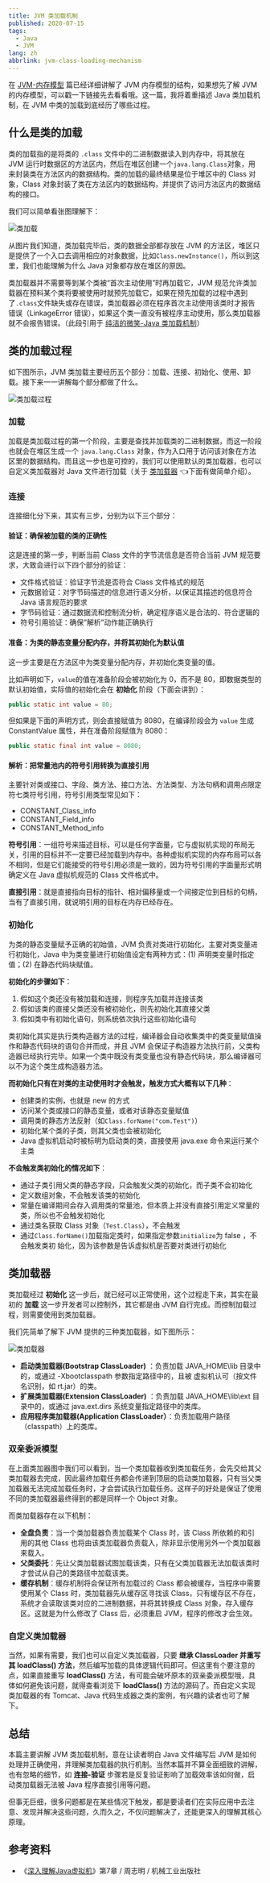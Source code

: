 ```yaml
---
title: JVM 类加载机制
published: 2020-07-15
tags:
  - Java
  - JVM
lang: zh
abbrlink: jvm-class-loading-mechanism
---
```


在 [JVM-内存模型](/posts/jvm-memory-model/) 篇已经详细讲解了 JVM 内存模型的结构，如果想先了解 JVM 的内存模型，可以戳一下链接先去看看哦。这一篇，我将着重描述 Java 类加载机制，在 JVM 中类的加载到底经历了哪些过程。

## 什么是类的加载

类的加载指的是将类的 `.class` 文件中的二进制数据读入到内存中，将其放在 JVM 运行时数据区的方法区内，然后在堆区创建一个`java.lang.Class`对象，用来封装类在方法区内的数据结构。类的加载的最终结果是位于堆区中的 Class 对象，Class 对象封装了类在方法区内的数据结构，并提供了访问方法区内的数据结构的接口。

我们可以简单看张图理解下：

![类加载](./images/jvm-class-load.jpg)

从图片我们知道，类加载完毕后，类的数据全部都存放在 JVM 的方法区，堆区只是提供了一个入口去调用相应的对象数据，比如`Class.newInstance()`，所以到这里，我们也能理解为什么 Java 对象都存放在堆区的原因。

类加载器并不需要等到某个类被“首次主动使用”时再加载它，JVM 规范允许类加载器在预料某个类将要被使用时就预先加载它，如果在预先加载的过程中遇到了`.class`文件缺失或存在错误，类加载器必须在程序首次主动使用该类时才报告错误（LinkageError 错误），如果这个类一直没有被程序主动使用，那么类加载器就不会报告错误。（此段引用于 [纯洁的微笑-Java 类加载机制](http://www.ityouknow.com/jvm/2017/08/19/class-loading-principle.html)）

## 类的加载过程

如下图所示，JVM 类加载主要经历五个部分：加载、连接、初始化、使用、卸载。接下来一一讲解每个部分都做了什么。

![类加载过程](./images/jvm-class-loading-process.jpg)

### 加载

加载是类加载过程的第一个阶段，主要是查找并加载类的二进制数据，而这一阶段也就会在堆区生成一个 `java.lang.Class` 对象，作为入口用于访问该对象在方法区里的数据结构。而且这一步也是可控的，我们可以使用默认的类加载器，也可以自定义类加载器对 Java 文件进行加载（关于 [类加载器](#类加载器) 👈下面有做简单介绍）。

### 连接

连接细化分下来，其实有三步，分别为以下三个部分：

#### 验证：确保被加载的类的正确性

这是连接的第一步，判断当前 Class 文件的字节流信息是否符合当前 JVM 规范要求，大致会进行以下四个部分的验证：

- 文件格式验证：验证字节流是否符合 Class 文件格式的规范
- 元数据验证：对字节码描述的信息进行语义分析，以保证其描述的信息符合 Java 语言规范的要求
- 字节码验证：通过数据流和控制流分析，确定程序语义是合法的、符合逻辑的
- 符号引用验证：确保”解析”动作能正确执行

#### 准备：为类的静态变量分配内存，并将其初始化为默认值

这一步主要是在方法区中为类变量分配内存，并初始化类变量的值。

比如声明如下，`value`的值在准备阶段会被初始化为 0，而不是 80，即数据类型的默认初始值，实际值的初始化会在 **初始化** 阶段（下面会讲到）：

```java
public static int value = 80;
```

但如果是下面的声明方式，则会直接赋值为 8080，在编译阶段会为 `value` 生成 ConstantValue 属性，并在准备阶段赋值为 8080：

```java
public static final int value = 8080;
```

#### 解析：把常量池内的符号引用转换为直接引用

主要针对类或接口、字段、类方法、接口方法、方法类型、方法句柄和调用点限定符七类符号引用，符号引用类型常见如下：

- CONSTANT_Class_info
- CONSTANT_Field_info
- CONSTANT_Method_info

**符号引用**：一组符号来描述目标，可以是任何字面量，它与虚拟机实现的布局无关，引用的目标并不一定要已经加载到内存中。各种虚拟机实现的内存布局可以各不相同，但是它们能接受的符号引用必须是一致的，因为符号引用的字面量形式明确定义在 Java 虚拟机规范的 Class 文件格式中。

**直接引用**：就是直接指向目标的指针、相对偏移量或一个间接定位到目标的句柄，当有了直接引用，就说明引用的目标在内存已经存在。

### 初始化

为类的静态变量赋予正确的初始值，JVM 负责对类进行初始化，主要对类变量进行初始化，Java 中为类变量进行初始值设定有两种方式：(1) 声明类变量时指定值；(2) 在静态代码块赋值。

**初始化的步骤如下**：

1. 假如这个类还没有被加载和连接，则程序先加载并连接该类
2. 假如该类的直接父类还没有被初始化，则先初始化其直接父类
3. 假如类中有初始化语句，则系统依次执行这些初始化语句

类初始化其实是执行类构造器方法的过程，编译器会自动收集类中的类变量赋值操作和静态代码块的语句合并而成，并且 JVM 会保证子构造器方法执行前，父类构造器已经执行完毕。如果一个类中既没有类变量也没有静态代码块，那么编译器可以不为这个类生成构造器方法。

**而初始化只有在对类的主动使用时才会触发，触发方式大概有以下几种**：

- 创建类的实例，也就是 new 的方式
- 访问某个类或接口的静态变量，或者对该静态变量赋值
- 调用类的静态方法反射（如`Class.forName("com.Test")`）
- 初始化某个类的子类，则其父类也会被初始化
- Java 虚拟机启动时被标明为启动类的类，直接使用 java.exe 命令来运行某个主类

**不会触发类初始化的情况如下**：

- 通过子类引用父类的静态字段，只会触发父类的初始化，而子类不会初始化
- 定义数组对象，不会触发该类的初始化
- 常量在编译期间会存入调用类的常量池，但本质上并没有直接引用定义常量的类，所以也不会触发初始化
- 通过类名获取 Class 对象（`Test.Class`），不会触发
- 通过`Class.forName()`加载指定类时，如果指定参数`initialize`为 false ，不会触发类初 始化，因为该参数是告诉虚拟机是否要对类进行初始化

## 类加载器

类加载经过 **初始化** 这一步后，就已经可以正常使用，这个过程走下来，其实在最初的 **加载** 这一步开发者可以控制外，其它都是由 JVM 自行完成。而控制加载过程，则需要使用到类加载器。

我们先简单了解下 JVM 提供的三种类加载器，如下图所示：

![类加载器](./images/jvm-class-loader.jpg)

- **启动类加载器(Bootstrap ClassLoader)** ：负责加载 JAVA_HOME\lib 目录中的，或通过 -Xbootclasspath 参数指定路径中的，且被 虚拟机认可（按文件名识别，如 rt.jar）的类。
- **扩展类加载器(Extension ClassLoader)** ：负责加载 JAVA_HOME\lib\ext 目录中的，或通过 java.ext.dirs 系统变量指定路径中的类库。
- **应用程序类加载器(Application ClassLoader）**：负责加载用户路径（classpath）上的类库。

### 双亲委派模型

在上面类加器图中我们可以看到，当一个类加载器收到类加载任务，会先交给其父类加载器去完成，因此最终加载任务都会传递到顶层的启动类加载器，只有当父类加载器无法完成加载任务时，才会尝试执行加载任务。这样子的好处是保证了使用不同的类加载器最终得到的都是同样一个 Object 对象。

而类加载器存在以下机制：

- **全盘负责**：当一个类加载器负责加载某个 Class 时，该 Class 所依赖的和引用的其他 Class 也将由该类加载器负责载入，除非显示使用另外一个类加载器来载入。
- **父类委托**：先让父类加载器试图加载该类，只有在父类加载器无法加载该类时才尝试从自己的类路径中加载该类。
- **缓存机制**：缓存机制将会保证所有加载过的 Class 都会被缓存，当程序中需要使用某个 Class 时，类加载器先从缓存区寻找该 Class，只有缓存区不存在，系统才会读取该类对应的二进制数据，并将其转换成 Class 对象，存入缓存区。这就是为什么修改了 Class 后，必须重启 JVM，程序的修改才会生效。

### 自定义类加载器

当然，如果有需要，我们也可以自定义类加载器，只要 **继承 ClassLoader 并重写其 loadClass() 方法**，然后编写加载的具体逻辑代码即可。但这里有个要注意的点，如果直接重写 **loadClass()** 方法，有可能会破坏原本的双亲委派模型哦，具体如何避免该问题，就得查看浏览下 **loadClass()** 方法的源码了。而自定义实现类加载器的有 Tomcat、Java 代码生成器之类的案例，有兴趣的读者也可了解下。

## 总结

本篇主要讲解 JVM 类加载机制，意在让读者明白 Java 文件编写后 JVM 是如何处理并正确使用，并理解类加载器的执行机制。当然本篇并不算全面细致的讲解，也有忽略的细节，如 **连接-验证** 步骤若是反复验证影响了加载效率该如何做，启动类加载器无法被 Java 程序直接引用等问题。

但事无巨细，很多问题都是在某些情况下触发，都是要读者们在实际应用中去注意、发现并解决这些问题，久而久之，不仅问题解决了，还能更深入的理解其核心原理。

## 参考资料

- 《[深入理解Java虚拟机](https://book.douban.com/subject/6522893/)》第7章 / 周志明 / 机械工业出版社
